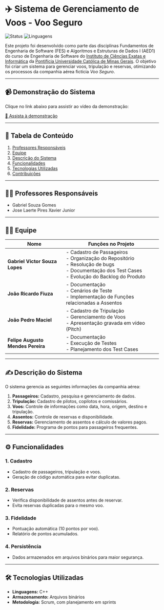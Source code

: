 # ✈️ Sistema de Gerenciamento de Voos - Voo Seguro

![Status](https://img.shields.io/badge/Status-Concluído-brightgreen)
![Linguagens](https://img.shields.io/badge/Linguagens-C%20%2F%20C++-blue)

Este projeto foi desenvolvido como parte das disciplinas Fundamentos de Engenharia de Software (FES) e Algoritmos e Estruturas de Dados I (AED1) do curso de Engenharia de Software do [Instituto de Ciências Exatas e Informática](https://icei.pucminas.br/?gad_source=1&gclid=CjwKCAiArva5BhBiEiwA-oTnXdCnMa9BwftKnp9VrxYLVeUk7vv-kEKfbODp7snA781vZwaL6BVa8RoCN7sQAvD_BwE) da [Pontifícia Universidade Católica de Minas Gerais](https://www.pucminas.br/destaques/Paginas/default.aspx). O objetivo foi criar um sistema para gerenciar voos, tripulação e reservas, otimizando os processos da companhia aérea fictícia *Voo Seguro*.

---

## 📹 Demonstração do Sistema

Clique no link abaixo para assistir ao vídeo da demonstração:

[🎥 Assista à demonstração](https://youtu.be/MH21cWbnM4Y?si=D-r6MMFBydmJLRPG)

---

## 📖 Tabela de Conteúdo
1. [Professores Responsáveis](#professores-responsáveis)
2. [Equipe](#equipe)
3. [Descrição do Sistema](#descrição-do-sistema)
4. [Funcionalidades](#funcionalidades)
5. [Tecnologias Utilizadas](#tecnologias-utilizadas)
6. [Contribuições](#contribuições)

---

## 👨‍🏫 Professores Responsáveis
* Gabriel Souza Gomes  
* Jose Laerte Pires Xavier Junior  

---

## 🧑‍💻 Equipe

| Nome                          | Funções no Projeto                                                                                  |
|-------------------------------|-----------------------------------------------------------------------------------------------------|
| **Gabriel Victor Souza Lopes** | - Cadastro de Passageiros<br> - Organização do Repositório<br> - Resolução de bugs<br> - Documentação dos Test Cases<br> - Evolução do Backlog do Produto |
| **João Ricardo Fiuza**         | - Documentação<br> - Cenários de Teste<br> - Implementação de Funções relacionadas a Assentos       |
| **João Pedro Maciel**          | - Cadastro de Tripulação<br> - Gerenciamento de Voos<br> - Apresentação gravada em vídeo (Pitch)    |
| **Felipe Augusto Mendes Pereira** | - Documentação<br> - Execução de Testes<br> - Planejamento dos Test Cases                                      |

---

## ✍️ Descrição do Sistema
O sistema gerencia as seguintes informações da companhia aérea:

1. **Passageiros:** Cadastro, pesquisa e gerenciamento de dados.  
2. **Tripulação:** Cadastro de pilotos, copilotos e comissários.  
3. **Voos:** Controle de informações como data, hora, origem, destino e tripulação.  
4. **Assentos:** Controle de reservas e disponibilidade.  
5. **Reservas:** Gerenciamento de assentos e cálculo de valores pagos.  
6. **Fidelidade:** Programa de pontos para passageiros frequentes.  

---

## ⚙️ Funcionalidades

### 1. **Cadastro**
- Cadastro de passageiros, tripulação e voos.
- Geração de código automática para evitar duplicatas.

### 2. **Reservas**
- Verifica disponibilidade de assentos antes de reservar.
- Evita reservas duplicadas para o mesmo voo.

### 3. **Fidelidade**
- Pontuação automática (10 pontos por voo).
- Relatório de pontos acumulados.

### 4. **Persistência**
- Dados armazenados em arquivos binários para maior segurança.

---

## 🛠 Tecnologias Utilizadas
- **Linguagens:** C++  
- **Armazenamento:** Arquivos binários  
- **Metodologia:** Scrum, com planejamento em sprints  

